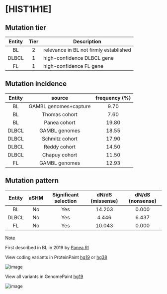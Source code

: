 # [HIST1H1E]

## Mutation tier

|Entity|Tier|Description                           |
|:------:|:----:|--------------------------------------|
|BL    |2   |relevance in BL not firmly established|
|DLBCL |1   |high-confidence DLBCL gene            |
|FL    |1   |high-confidence FL gene               |
## Mutation incidence

|Entity|source               |frequency (%)|
|:------:|:---------------------:|:-------------:|
|BL    |GAMBL genomes+capture| 9.70        |
|BL    |Thomas cohort        | 7.60        |
|BL    |Panea cohort         |19.80        |
|DLBCL |GAMBL genomes        |18.55        |
|DLBCL |Schmitz cohort       |17.90        |
|DLBCL |Reddy cohort         |14.50        |
|DLBCL |Chapuy cohort        |11.50        |
|FL    |GAMBL genomes        |12.93        |

## Mutation pattern

|Entity|aSHM|Significant selection|dN/dS (missense)|dN/dS (nonsense)|
|:------:|:----:|:---------------------:|:----------------:|:----------------:|
|BL    |No  |Yes                  |14.203          |0.000           |
|DLBCL |No  |Yes                  | 4.446          |6.437           |
|FL    |No  |Yes                  |10.043          |0.000           |


> [!NOTE]
> First described in BL in 2019 by [Panea RI](https://pubmed.ncbi.nlm.nih.gov/31558468)

View coding variants in ProteinPaint [hg19](https://www.bcgsc.ca/downloads/morinlab/GAMBL/test/genes/HIST1H1E_protein.html)  or [hg38](https://www.bcgsc.ca/downloads/morinlab/GAMBL/test/genes/HIST1H1E_protein_hg38.html)

![image](../../images/proteinpaint/HIST1H1E_NM_005321.svg)

View all variants in GenomePaint [hg19](https://www.bcgsc.ca/downloads/morinlab/GAMBL/test/genes/HIST1H1E.html)

![image](../../images/proteinpaint/HIST1H1E.svg)
